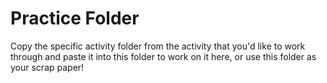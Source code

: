 # Practice Folder

Copy the specific activity folder from the activity that you'd like to work through and paste it into this folder to work on it here, or use this folder as your scrap paper!
